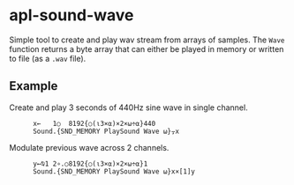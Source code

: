 # apl-sound-wave

Simple tool to create and play wav stream from arrays of samples. The `Wave` function returns a byte array that can either be played in memory or written to file (as a `.wav` file).

## Example

Create and play 3 seconds of 440Hz sine wave in single channel.
```
      x←   1○  8192{○(⍳3×⍺)×2×⍵÷⍺}440  
      Sound.{SND_MEMORY PlaySound Wave ⍵}⍪x 
```

Modulate previous wave across 2 channels.
```
      y←⍉1 2∘.○8192{○(⍳3×⍺)×2×⍵÷⍺}1
      Sound.{SND_MEMORY PlaySound Wave ⍵}x×[1]y
```
